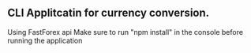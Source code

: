 ## CLI Applitcatin for currency conversion.
Using FastForex api
Make sure to run "npm install" in the console before running the application
